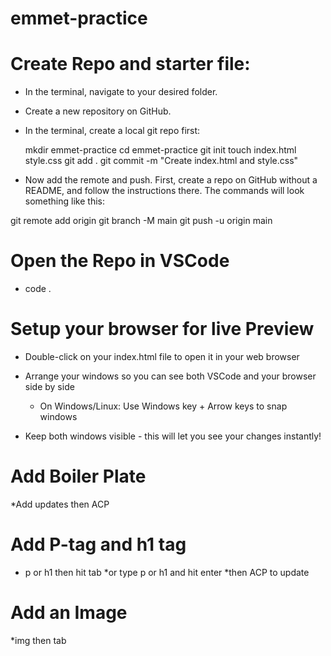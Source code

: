 # emmet-practice

# Create Repo and starter file:
* In the terminal, navigate to your desired folder.
* Create a new repository on GitHub.
* In the terminal, create a local git repo first:
  
  mkdir emmet-practice
  cd emmet-practice
  git init
  touch index.html style.css
  git add .
  git commit -m "Create index.html and style.css"

* Now add the remote and push. First, create a repo on GitHub without a README, and follow the instructions there. The commands will look something like this:

 git remote add origin <repo-url>
 git branch -M main
 git push -u origin main
 <!--Commit Reminder: You've already committed here-->

# Open the Repo in VSCode
* code .

# Setup your browser for live Preview
* Double-click on your index.html file to open it in your web browser
* Arrange your windows so you can see both VSCode and your browser side by side
    * On Windows/Linux: Use Windows key + Arrow keys to snap windows

* Keep both windows visible - this will let you see your changes instantly!
<!--Save in VSCode: Ctrl + S (Windows/Linux)-->
<!--Refresh browser: Ctrl + R (Windows/Linux)  -->

# Add Boiler Plate 
<!-- !+Tab or TypeHtml until html5 pops up then click to add -->
*Add updates then ACP
<!-- already on auto save refresh with go live or ctrl+R -->

# Add P-tag and h1 tag
* p or h1 then hit tab
*or type p or h1 and hit enter
*then ACP to update
<!-- save and refresh -->

# Add an Image
*img then tab


